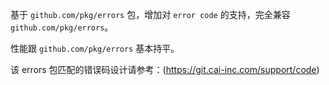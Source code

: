 基于 `github.com/pkg/errors` 包，增加对 `error code` 的支持，完全兼容 `github.com/pkg/errors`。

性能跟 `github.com/pkg/errors` 基本持平。

该 errors 包匹配的错误码设计请参考：(https://git.cai-inc.com/support/code)
